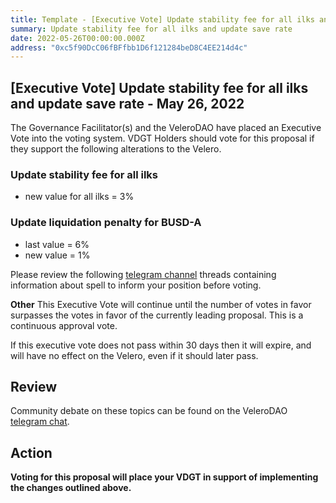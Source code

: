 ```yaml
---
title: Template - [Executive Vote] Update stability fee for all ilks and update save rate - May 26, 2022
summary: Update stability fee for all ilks and update save rate
date: 2022-05-26T00:00:00.000Z
address: "0xc5f90DcC06fBFfbb1D6f121284beD8C4EE214d4c"
---
```

## [Executive Vote] Update stability fee for all ilks and update save rate - May 26, 2022

The Governance Facilitator(s) and the VeleroDAO have placed an Executive Vote into the voting system. VDGT Holders should vote for this proposal if they support the following alterations to the Velero.

###  Update stability fee for all ilks
 - new value for all ilks = 3%

### Update liquidation penalty for BUSD-A
 - last value = 6%
 - new value = 1%

Please review the following [telegram channel](https://t.me/velerodao) threads containing information about spell to inform your position before voting.

**Other**
This Executive Vote will continue until the number of votes in favor surpasses the votes in favor of the currently leading proposal. This is a continuous approval vote. 

If this executive vote does not pass within 30 days then it will expire, and will have no effect on the Velero, even if it should later pass. 

## Review

Community debate on these topics can be found on the VeleroDAO  [telegram chat](https://t.me/velero_chat). 


## Action

**Voting for this proposal will place your VDGT in support of implementing the changes outlined above.**
